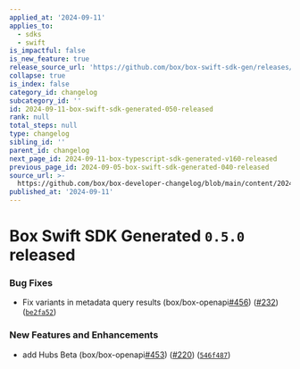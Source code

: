 ```yaml
---
applied_at: '2024-09-11'
applies_to:
  - sdks
  - swift
is_impactful: false
is_new_feature: true
release_source_url: 'https://github.com/box/box-swift-sdk-gen/releases/tag/0.5.0'
collapse: true
is_index: false
category_id: changelog
subcategory_id: ''
id: 2024-09-11-box-swift-sdk-generated-050-released
rank: null
total_steps: null
type: changelog
sibling_id: ''
parent_id: changelog
next_page_id: 2024-09-11-box-typescript-sdk-generated-v160-released
previous_page_id: 2024-09-05-box-swift-sdk-generated-040-released
source_url: >-
  https://github.com/box/box-developer-changelog/blob/main/content/2024/09-11-box-swift-sdk-generated-050-released.md
published_at: '2024-09-11'
---
```

# Box Swift SDK Generated `0.5.0` released

### Bug Fixes

* Fix variants in metadata query results (box/box-openapi[#456][1]) ([#232][2]) ([`be2fa52`][3])

### New Features and Enhancements

* add Hubs Beta (box/box-openapi[#453][4]) ([#220][5]) ([`546f487`][6])

[1]: https://github.com/box/box-codegen/issues/456

[2]: https://github.com/box/box-codegen/issues/232

[3]: https://github.com/box/box-codegen/commit/be2fa52bb0d086f6c9b20fd5c3bdcad4b98f3f37

[4]: https://github.com/box/box-codegen/issues/453

[5]: https://github.com/box/box-codegen/issues/220

[6]: https://github.com/box/box-codegen/commit/546f487bde9dae2407ff65620eb6e6a81e45b149